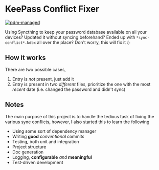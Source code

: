 # KeePass Conflict Fixer
[![pdm-managed](https://img.shields.io/endpoint?url=https%3A%2F%2Fcdn.jsdelivr.net%2Fgh%2Fpdm-project%2F.github%2Fbadge.json)](https://pdm-project.org)

Using Syncthing to keep your password database available on all your devices? Updated it without syncing beforehand? Ended up with `*sync-conflict*.kdbx` all over the place? Don't worry, this will fix it :)

## How it works
There are two possible cases,
1. Entry is *not* present, just add it
2. Entry is present in two *different* files, prioritize the one with the most *recent* date (i.e. changed the password and didn't sync)

## Notes
The main purpose of this project is to handle the tedious task of fixing the various sync conflicts, however, I also started this to learn the following
- Using some sort of dependency manager
- Writing **good** *conventional* commits
- Testing, both unit and integration
- Project structure
- Doc generation
- Logging, **configurable** *and* **meaningful**
- Test-driven development
